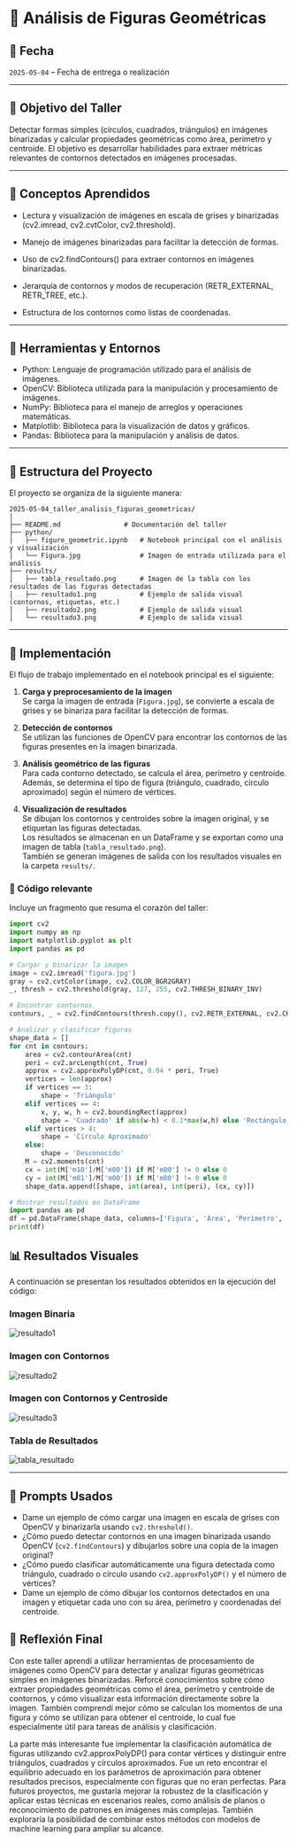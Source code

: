 # 🧪 Análisis de Figuras Geométricas

## 📅 Fecha

`2025-05-04` – Fecha de entrega o realización

---

## 🎯 Objetivo del Taller

Detectar formas simples (círculos, cuadrados, triángulos) en imágenes binarizadas y calcular propiedades geométricas como área, perímetro y centroide. El objetivo es desarrollar habilidades para extraer métricas relevantes de contornos detectados en imágenes procesadas.

---

## 🧠 Conceptos Aprendidos

- Lectura y visualización de imágenes en escala de grises y binarizadas (cv2.imread, cv2.cvtColor, cv2.threshold).

- Manejo de imágenes binarizadas para facilitar la detección de formas.

- Uso de cv2.findContours() para extraer contornos en imágenes binarizadas.

- Jerarquía de contornos y modos de recuperación (RETR_EXTERNAL, RETR_TREE, etc.).

- Estructura de los contornos como listas de coordenadas.

---

## 🔧 Herramientas y Entornos

- Python: Lenguaje de programación utilizado para el análisis de imágenes.
- OpenCV: Biblioteca utilizada para la manipulación y procesamiento de imágenes.
- NumPy: Biblioteca para el manejo de arreglos y operaciones matemáticas.
- Matplotlib: Biblioteca para la visualización de datos y gráficos.
- Pandas: Biblioteca para la manipulación y análisis de datos.

---

## 📁 Estructura del Proyecto

El proyecto se organiza de la siguiente manera:

```
2025-05-04_taller_analisis_figuras_geometricas/
│
├── README.md                # Documentación del taller
├── python/
│   ├── figure_geometric.ipynb   # Notebook principal con el análisis y visualización
│   └── Figura.jpg               # Imagen de entrada utilizada para el análisis
├── results/
│   ├── tabla_resultado.png      # Imagen de la tabla con los resultados de las figuras detectadas
│   ├── resultado1.png           # Ejemplo de salida visual (contornos, etiquetas, etc.)
│   ├── resultado2.png           # Ejemplo de salida visual
│   └── resultado3.png           # Ejemplo de salida visual
```

---

## 🧪 Implementación

El flujo de trabajo implementado en el notebook principal es el siguiente:

1. **Carga y preprocesamiento de la imagen**  
   Se carga la imagen de entrada (`Figura.jpg`), se convierte a escala de grises y se binariza para facilitar la detección de formas.

2. **Detección de contornos**  
   Se utilizan las funciones de OpenCV para encontrar los contornos de las figuras presentes en la imagen binarizada.

3. **Análisis geométrico de las figuras**  
   Para cada contorno detectado, se calcula el área, perímetro y centroide. Además, se determina el tipo de figura (triángulo, cuadrado, círculo aproximado) según el número de vértices.

4. **Visualización de resultados**  
   Se dibujan los contornos y centroides sobre la imagen original, y se etiquetan las figuras detectadas.  
   Los resultados se almacenan en un DataFrame y se exportan como una imagen de tabla (`tabla_resultado.png`).  
   También se generan imágenes de salida con los resultados visuales en la carpeta `results/`.

### 🔹 Código relevante

Incluye un fragmento que resuma el corazón del taller:

```python
import cv2
import numpy as np
import matplotlib.pyplot as plt
import pandas as pd

# Cargar y binarizar la imagen
image = cv2.imread('figura.jpg')
gray = cv2.cvtColor(image, cv2.COLOR_BGR2GRAY)
_, thresh = cv2.threshold(gray, 127, 255, cv2.THRESH_BINARY_INV)

# Encontrar contornos
contours, _ = cv2.findContours(thresh.copy(), cv2.RETR_EXTERNAL, cv2.CHAIN_APPROX_SIMPLE)

# Analizar y clasificar figuras
shape_data = []
for cnt in contours:
    area = cv2.contourArea(cnt)
    peri = cv2.arcLength(cnt, True)
    approx = cv2.approxPolyDP(cnt, 0.04 * peri, True)
    vertices = len(approx)
    if vertices == 3:
        shape = 'Triángulo'
    elif vertices == 4:
        x, y, w, h = cv2.boundingRect(approx)
        shape = 'Cuadrado' if abs(w-h) < 0.1*max(w,h) else 'Rectángulo'
    elif vertices > 4:
        shape = 'Círculo Aproximado'
    else:
        shape = 'Desconocido'
    M = cv2.moments(cnt)
    cx = int(M['m10']/M['m00']) if M['m00'] != 0 else 0
    cy = int(M['m01']/M['m00']) if M['m00'] != 0 else 0
    shape_data.append([shape, int(area), int(peri), (cx, cy)])

# Mostrar resultados en DataFrame
import pandas as pd
df = pd.DataFrame(shape_data, columns=['Figura', 'Área', 'Perímetro', 'Centroide'])
print(df)
```


## 📊 Resultados Visuales

A continuación se presentan los resultados obtenidos en la ejecución del código:

### Imagen Binaria
![resultado1](./results/resultado1.png)

### Imagen con Contornos
![resultado2](./results/resultado2.png)

### Imagen con Contornos y Centroside
![resultado3](./results/resultado3.png)

### Tabla de Resultados
![tabla_resultado](./results/tabla_resultado.png)

---

## 🧩 Prompts Usados

- Dame un ejemplo de cómo cargar una imagen en escala de grises con OpenCV y binarizarla usando `cv2.threshold()`.
- ¿Cómo puedo detectar contornos en una imagen binarizada usando OpenCV (`cv2.findContours`) y dibujarlos sobre una copia de la imagen original?
- ¿Cómo puedo clasificar automáticamente una figura detectada como triángulo, cuadrado o círculo usando `cv2.approxPolyDP()` y el número de vértices?
- Dame un ejemplo de cómo dibujar los contornos detectados en una imagen y etiquetar cada uno con su área, perímetro y coordenadas del centroide.


## 💬 Reflexión Final

Con este taller aprendí a utilizar herramientas de procesamiento de imágenes como OpenCV para detectar y analizar figuras geométricas simples en imágenes binarizadas. Reforcé conocimientos sobre cómo extraer propiedades geométricas como el área, perímetro y centroide de contornos, y cómo visualizar esta información directamente sobre la imagen. También comprendí mejor cómo se calculan los momentos de una figura y cómo se utilizan para obtener el centroide, lo cual fue especialmente útil para tareas de análisis y clasificación.

La parte más interesante fue implementar la clasificación automática de figuras utilizando cv2.approxPolyDP() para contar vértices y distinguir entre triángulos, cuadrados y círculos aproximados. Fue un reto encontrar el equilibrio adecuado en los parámetros de aproximación para obtener resultados precisos, especialmente con figuras que no eran perfectas. Para futuros proyectos, me gustaría mejorar la robustez de la clasificación y aplicar estas técnicas en escenarios reales, como análisis de planos o reconocimiento de patrones en imágenes más complejas. También exploraría la posibilidad de combinar estos métodos con modelos de machine learning para ampliar su alcance.
